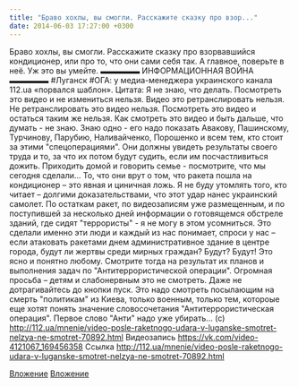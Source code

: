 ```yaml
---
title: "Браво хохлы, вы смогли. Расскажите сказку про взор..."
date: 2014-06-03 17:27:00 +0300
---
```


Браво хохлы, вы смогли. Расскажите сказку про взорвавшийся кондиционер, или про то, что они сами себя так. А главное, поверьте в неё. Уж это вы умейте.
▬▬▬▬▬  ИНФОРМАЦИОННАЯ ВОЙНА  ▬▬▬▬▬
#Луганск #ОГА: у  медиа-менеджера украинского канала 112.ua  «порвался шаблон».
Цитата: Я не знаю, что делать. Посмотреть это видео и не измениться нельзя. Видео это ретранслировать нельзя. Не ретранслировать это видео нельзя. Посмотреть это видео и остаться таким же нельзя. Как смотреть это видео и быть дальше, что думать - не знаю. Знаю одно - его надо показать Авакову, Пашинскому, Турчинову, Парубию, Наливайченко, Порошенко и всем тем, кто стоит за этими "спецоперациями".
Они должны увидеть результаты своего труда и то, за что их потом будут судить, если им посчастливиться дожить. Приходить домой и говорить семье - посмотрите, что мы сегодня сделали... То, что они врут о том, что ракета пошла на кондиционер – это явная и циничная ложь. Я не буду утомлять того, кто читает – долгими доказательствами, что этот удар нанес украинский самолет.
По остаткам ракет, по видеозаписям уже размещенным, и по поступившей за несколько дней информации о готовящемся обстреле зданий, где сидят "террористы" - я не могу в этом усомниться. Это сделали именно эти люди и каждый из нас понимает, спроси у нас – если атаковать ракетами днем административное здание в центре города, будут ли жертвы среди мирных граждан? Будут? Будут! Это ясно и понятно любому. Смотрите тогда на результат их планов и выполнения задач по "Антитеррористической операции".
Огромная просьба – детям и слабонервным это не смотреть.
Даже не дотрагивайтесь до кнопки пуск. Это надо смотреть посылающим на смерть "политикам" из Киева, только военным, только тем, котороые еще хотят понять значение словосочетания "Антитеррористическая операция". Первое слово "Анти" надо уже убирать…
(с) http://112.ua/mnenie/video-posle-raketnogo-udara-v-luganske-smotret-nelzya-ne-smotret-70892.html
Видеозапись
https://vk.com/video-4121067_169456358
Ссылка
http://112.ua/mnenie/video-posle-raketnogo-udara-v-luganske-smotret-nelzya-ne-smotret-70892.html

[Вложение](https://vk.com/video-4121067_169456358)
[Вложение](http://112.ua/mnenie/video-posle-raketnogo-udara-v-luganske-smotret-nelzya-ne-smotret-70892.html)
